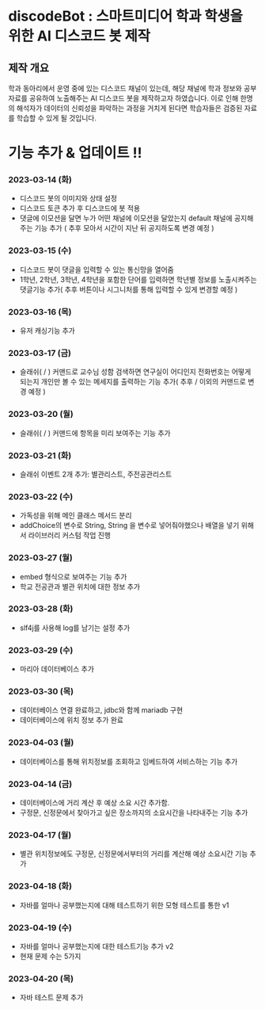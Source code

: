 # discodeBot : 스마트미디어 학과 학생을 위한 AI 디스코드 봇 제작

## 제작 개요
학과 동아리에서 운영 중에 있는 디스코드 채널이 있는데, 해당 채널에 학과 정보와 공부 자료를 공유하여 노출해주는 AI 디스코드 봇을 제작하고자 하였습니다.
이로 인해 한명의 해석자가 데이터의 신뢰성을 파악하는 과정을 거치게 된다면 학습자들은 검증된 자료를 학습할 수 있게 될 것입니다.

# 기능 추가 & 업데이트 !!
### 2023-03-14 (화)
- 디스코드 봇의 이미지와 상태 설정
- 디스코드 토큰 추가 후 디스코드에 봇 적용
- 댓글에 이모션을 달면 누가 어떤 채널에 이모션을 달았는지 default 채널에 공지해주는 기능 추가 ( 추후 모아서 시간이 지난 뒤 공지하도록 변경 예정 )

### 2023-03-15 (수)
- 디스코드 봇이 댓글을 입력할 수 있는 통신망을 열어줌
- 1학년, 2학년, 3학년, 4학년을 포함한 단어를 입력하면 학년별 정보를 노출시켜주는 댓글기능 추가( 추후 버튼이나 시그니처를 통해 입력할 수 있게 변경할 예정 )

### 2023-03-16 (목)
- 유저 캐싱기능 추가

### 2023-03-17 (금)
- 슬래쉬( / ) 커맨드로 교수님 성함 검색하면 연구실이 어디인지 전화번호는 어떻게 되는지 개인만 볼 수 있는 메세지를 출력하는 기능 추가( 추후 / 이외의 커맨드로 변경 예정 )

### 2023-03-20 (월)
- 슬래쉬( / ) 커맨드에 항목을 미리 보여주는 기능 추가

### 2023-03-21 (화)
- 슬래쉬 이벤트 2개 추가: 별관리스트, 주전공관리스트

### 2023-03-22 (수)
- 가독성을 위해 메인 클래스 메서드 분리
- addChoice의 변수로 String, String 을 변수로 넣어줘야했으나 배열을 넣기 위해서 라이브러리 커스텀 작업 진행

### 2023-03-27 (월)
- embed 형식으로 보여주는 기능 추가
- 학교 전공관과 별관 위치에 대한 정보 추가

### 2023-03-28 (화)
- slf4j를 사용해 log를 남기는 설정 추가

### 2023-03-29 (수)
- 마리아 데이터베이스 추가

### 2023-03-30 (목)
- 데이터베이스 연결 완료하고, jdbc와 함께 mariadb 구현
- 데이터베이스에 위치 정보 추가 완료

### 2023-04-03 (월)
- 데이터베이스를 통해 위치정보를 조회하고 임베드하여 서비스하는 기능 추가

### 2023-04-14 (금)
- 데이터베이스에 거리 계산 후 예상 소요 시간 추가함.
- 구정문, 신정문에서 찾아가고 싶은 장소까지의 소요시간을 나타내주는 기능 추가

### 2023-04-17 (월)
- 별관 위치정보에도 구정문, 신정문에서부터의 거리를 계산해 예상 소요시간 기능 추가

### 2023-04-18 (화)
- 자바를 얼마나 공부했는지에 대해 테스트하기 위한 모형 테스트를 통한 v1

### 2023-04-19 (수)
- 자바를 얼마나 공부했는지에 대한 테스트기능 추가 v2
- 현재 문제 수는 5가지

### 2023-04-20 (목)
- 자바 테스트 문제 추가
